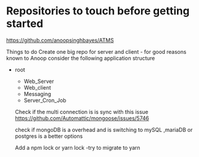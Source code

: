 # Repositories to touch before getting started

https://github.com/anoopsinghbayes/ATMS



Things to do
	Create one big repo for server and client - for good reasons known to Anoop
	consider the following application structure 

* root
    * Web_Server
    * Web_client
    * Messaging
    * Server_Cron_Job
		
	
	Check if the multi connection is is sync with this issue
	https://github.com/Automattic/mongoose/issues/5746
	
	check if mongoDB is a overhead and is switching to mySQL ,mariaDB or postgres is a better options 
	
	Add a npm lock or yarn lock -try to migrate to yarn
